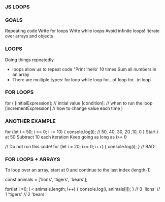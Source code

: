 ### JS LOOPS

### GOALS

Repeating code
Write for loops
Write while loops
Avoid infinite loops!
Iterate over arrays and objects

### LOOPS

Doing things repeatedly

- loops allow us to repeat code
  "Print 'hello' 10 times
  Sum all numbers in an array
- There are multiple types:
  for loop
  while loop
  for...of loop
  for...in loop

### FOR LOOPS

for (
[initialExpression]; // initial value
[condition]; // when to run the loop
[incrementExpression] // how to change value each time
)

### ANOTHER EXAMPLE

for (let i = 50; i >= 0; i -= 10) {
console.log(i); // 50, 40, 30, 20 ,10, 0
}
Start i at 50
Subtract 10 each iteration
Keep going as long as i>= 0

// Do not run this code!
for (let i = 20; i>= 0; i++) {
console.log(i);
} // BAD!

### FOR LOOPS + ARRAYS

To loop over an array, start at 0 and
continue to the last index (length-1)

const animals = ['lions', 'tigers', 'bears'];

for(let i =0; i < animals.length; i++) {
console.log(i, animals[i]);
}
// 0 'lions'
// 1 'tigers'
// 2 'bears'
